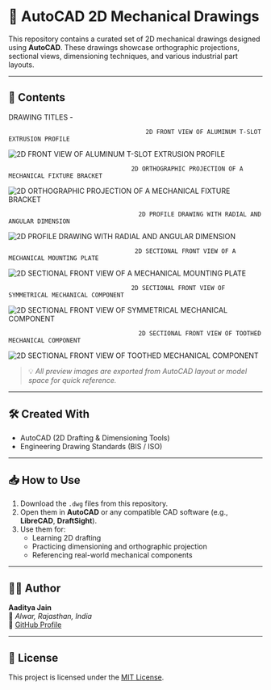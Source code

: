 # 🧰 AutoCAD 2D Mechanical Drawings

This repository contains a curated set of 2D mechanical drawings designed using **AutoCAD**. These drawings showcase orthographic projections, sectional views, dimensioning techniques, and various industrial part layouts.

---


## 📂 Contents

DRAWING TITLES -

                                          2D FRONT VIEW OF ALUMINUM T-SLOT EXTRUSION PROFILE

![2D FRONT VIEW OF ALUMINUM T-SLOT EXTRUSION PROFILE](https://github.com/user-attachments/assets/3ef74364-fbaa-4250-987f-d2195bd161a3) 

                                      2D ORTHOGRAPHIC PROJECTION OF A MECHANICAL FIXTURE BRACKET
                                      
![2D ORTHOGRAPHIC PROJECTION OF A MECHANICAL FIXTURE BRACKET](https://github.com/user-attachments/assets/a5d51fdd-ed4b-4139-b2e8-0c062af2f819)


                                        2D PROFILE DRAWING WITH RADIAL AND ANGULAR DIMENSION
                                      
![2D PROFILE DRAWING WITH RADIAL AND ANGULAR DIMENSION](https://github.com/user-attachments/assets/17a19bb7-14a9-44f1-94b4-ab51a2beea73)


                                       2D SECTIONAL FRONT VIEW OF A MECHANICAL MOUNTING PLATE

![2D SECTIONAL FRONT VIEW OF A MECHANICAL MOUNTING PLATE](https://github.com/user-attachments/assets/c4e39704-c266-45ba-ac63-ecc8d1e0d26d)


                                      2D SECTIONAL FRONT VIEW OF SYMMETRICAL MECHANICAL COMPONENT

![2D SECTIONAL FRONT VIEW OF SYMMETRICAL MECHANICAL COMPONENT](https://github.com/user-attachments/assets/c64e4ae3-c437-4203-9c5c-44a5dabeca76)


                                        2D SECTIONAL FRONT VIEW OF TOOTHED MECHANICAL COMPONENT

![2D SECTIONAL FRONT VIEW OF TOOTHED MECHANICAL COMPONENT](https://github.com/user-attachments/assets/f17d1ef8-274b-479f-a688-40d236677808)




> 💡 *All preview images are exported from AutoCAD layout or model space for quick reference.* 

---

## 🛠️ Created With

- AutoCAD (2D Drafting & Dimensioning Tools)  
- Engineering Drawing Standards (BIS / ISO)

---

## 📥 How to Use

1. Download the `.dwg` files from this repository.
2. Open them in **AutoCAD** or any compatible CAD software (e.g., **LibreCAD**, **DraftSight**).
3. Use them for:
   - Learning 2D drafting
   - Practicing dimensioning and orthographic projection
   - Referencing real-world mechanical components

---

## 👨‍💻 Author

**Aaditya Jain**  
📍 *Alwar, Rajasthan, India*  
🔗 [GitHub Profile](https://github.com/Aadityajain-hub)

---

## 📜 License

This project is licensed under the [MIT License](LICENSE).
